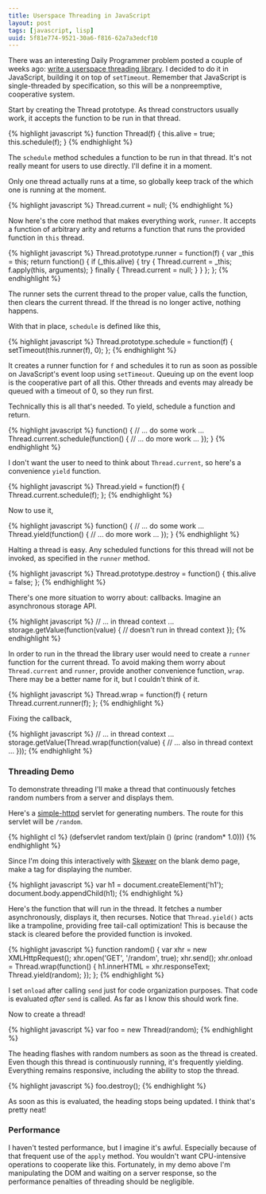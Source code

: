 ```yaml
---
title: Userspace Threading in JavaScript
layout: post
tags: [javascript, lisp]
uuid: 5f81e774-9521-30a6-f816-62a7a3edcf10
---
```


There was an interesting Daily Programmer problem posted a couple of
weeks ago: [write a userspace threading library][dp]. I decided to do
it in JavaScript, building it on top of `setTimeout`. Remember that
JavaScript is single-threaded by specification, so this will be a
nonpreemptive, cooperative system.

Start by creating the Thread prototype. As thread constructors usually
work, it accepts the function to be run in that thread.

{% highlight javascript %}
function Thread(f) {
    this.alive = true;
    this.schedule(f);
}
{% endhighlight %}

The `schedule` method schedules a function to be run in that thread.
It's not really meant for users to use directly. I'll define it in a
moment.

Only one thread actually runs at a time, so globally keep track of the
which one is running at the moment.

{% highlight javascript %}
Thread.current = null;
{% endhighlight %}

Now here's the core method that makes everything work, `runner`. It
accepts a function of arbitrary arity and returns a function that runs
the provided function in `this` thread.

{% highlight javascript %}
Thread.prototype.runner = function(f) {
    var _this = this;
    return function() {
        if (_this.alive) {
            try {
                Thread.current = _this;
                f.apply(this, arguments);
            } finally {
                Thread.current = null;
            }
        }
    };
};
{% endhighlight %}

The runner sets the current thread to the proper value, calls the
function, then clears the current thread. If the thread is no longer
active, nothing happens.

With that in place, `schedule` is defined like this,

{% highlight javascript %}
Thread.prototype.schedule = function(f) {
    setTimeout(this.runner(f), 0);
};
{% endhighlight %}

It creates a runner function for `f` and schedules it to run as soon
as possible on JavaScript's event loop using `setTimeout`. Queuing up
on the event loop is the cooperative part of all this. Other threads
and events may already be queued with a timeout of 0, so they run
first.

Technically this is all that's needed. To yield, schedule a function
and return.

{% highlight javascript %}
function() {
    // ... do some work ...
    Thread.current.schedule(function() {
        // ... do more work ...
    });
}
{% endhighlight %}

I don't want the user to need to think about `Thread.current`, so
here's a convenience `yield` function.

{% highlight javascript %}
Thread.yield = function(f) {
    Thread.current.schedule(f);
};
{% endhighlight %}

Now to use it,

{% highlight javascript %}
function() {
    // ... do some work ...
    Thread.yield(function() {
        // ... do more work ...
    });
}
{% endhighlight %}

Halting a thread is easy. Any scheduled functions for this thread will
not be invoked, as specified in the `runner` method.

{% highlight javascript %}
Thread.prototype.destroy = function() {
    this.alive = false;
};
{% endhighlight %}

There's one more situation to worry about: callbacks. Imagine an
asynchronous storage API.

{% highlight javascript %}
// ... in thread context ...
storage.getValue(function(value) {
    // doesn't run in thread context
});
{% endhighlight %}

In order to run in the thread the library user would need to create a
`runner` function for the current thread. To avoid making them worry
about `Thread.current` and `runner`, provide another convenience
function, `wrap`. There may be a better name for it, but I couldn't
think of it.

{% highlight javascript %}
Thread.wrap = function(f) {
    return Thread.current.runner(f);
};
{% endhighlight %}

Fixing the callback,

{% highlight javascript %}
// ... in thread context ...
storage.getValue(Thread.wrap(function(value) {
    // ... also in thread context ...
}));
{% endhighlight %}

### Threading Demo

To demonstrate threading I'll make a thread that continuously fetches
random numbers from a server and displays them.

Here's a [simple-httpd](/blog/2012/08/20/) servlet for generating
numbers. The route for this servlet will be `/random`.

{% highlight cl %}
(defservlet random text/plain ()
  (princ (random* 1.0)))
{% endhighlight %}

Since I'm doing this interactively with [Skewer](/blog/2012/10/31/) on
the blank demo page, make a tag for displaying the number.

{% highlight javascript %}
var h1 = document.createElement('h1');
document.body.appendChild(h1);
{% endhighlight %}

Here's the function that will run in the thread. It fetches a number
asynchronously, displays it, then recurses. Notice that
`Thread.yield()` acts like a trampoline, providing free tail-call
optimization! This is because the stack is cleared before the provided
function is invoked.

{% highlight javascript %}
function random() {
    var xhr = new XMLHttpRequest();
    xhr.open('GET', '/random', true);
    xhr.send();
    xhr.onload = Thread.wrap(function() {
        h1.innerHTML = xhr.responseText;
        Thread.yield(random);
    });
};
{% endhighlight %}

I set `onload` after calling `send` just for code organization
purposes. That code is evaluated *after* `send` is called. As far as I
know this should work fine.

Now to create a thread!

{% highlight javascript %}
var foo = new Thread(random);
{% endhighlight %}

The heading flashes with random numbers as soon as the thread is
created. Even though this thread is continuously running, it's
frequently yielding. Everything remains responsive, including the
ability to stop the thread.

{% highlight javascript %}
foo.destroy();
{% endhighlight %}

As soon as this is evaluated, the heading stops being updated. I think
that's pretty neat!

### Performance

I haven't tested performance, but I imagine it's awful. Especially
because of that frequent use of the `apply` method. You wouldn't want
CPU-intensive operations to cooperate like this. Fortunately, in my
demo above I'm manipulating the DOM and waiting on a server response,
so the performance penalties of threading should be negligible.


[dp]: http://redd.it/1ceai7
